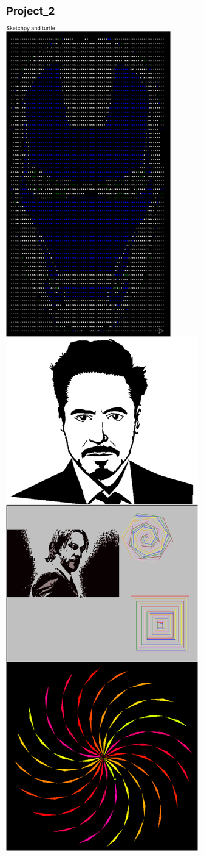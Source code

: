 # Project_2
Sketchpy and turtle
<img align="center" src="https://github.com/Govindfw220955/Sketches-and-Drawings/blob/main/Screenshot%202024-02-27%20194629.png" alt="Sketchpy"  />
<img align="center" src="https://github.com/Govindfw220955/Sketches-and-Drawings/blob/main/Screenshot%202024-02-27%20192956.png" alt="Sketchpy"  />
<img align="right" src="https://github.com/Govindfw220955/Sketches-and-Drawings/blob/main/Screenshot%202024-02-27%20194822.png" alt="Sketchpy and turtle"  />
<img align="center" src="https://github.com/Govindfw220955/Sketches-and-Drawings/blob/main/Screenshot%202024-02-27%20193332.png" alt="Turtle"  />
